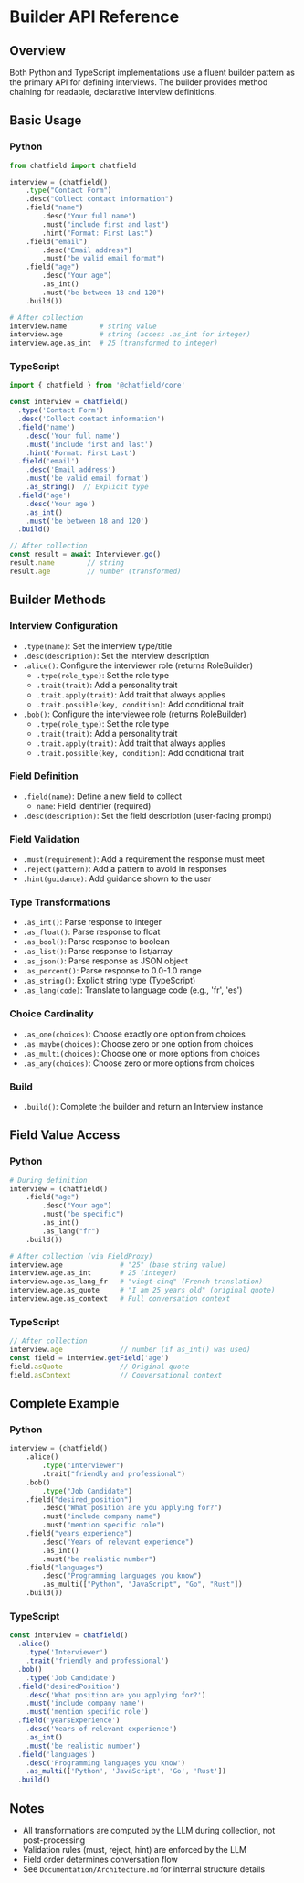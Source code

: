 # Builder API Reference

## Overview

Both Python and TypeScript implementations use a fluent builder pattern as the primary API for defining interviews. The builder provides method chaining for readable, declarative interview definitions.

## Basic Usage

### Python

```python
from chatfield import chatfield

interview = (chatfield()
    .type("Contact Form")
    .desc("Collect contact information")
    .field("name")
        .desc("Your full name")
        .must("include first and last")
        .hint("Format: First Last")
    .field("email")
        .desc("Email address")
        .must("be valid email format")
    .field("age")
        .desc("Your age")
        .as_int()
        .must("be between 18 and 120")
    .build())

# After collection
interview.name        # string value
interview.age         # string (access .as_int for integer)
interview.age.as_int  # 25 (transformed to integer)
```

### TypeScript

```typescript
import { chatfield } from '@chatfield/core'

const interview = chatfield()
  .type('Contact Form')
  .desc('Collect contact information')
  .field('name')
    .desc('Your full name')
    .must('include first and last')
    .hint('Format: First Last')
  .field('email')
    .desc('Email address')
    .must('be valid email format')
    .as_string()  // Explicit type
  .field('age')
    .desc('Your age')
    .as_int()
    .must('be between 18 and 120')
  .build()

// After collection
const result = await Interviewer.go()
result.name        // string
result.age         // number (transformed)
```

## Builder Methods

### Interview Configuration

- `.type(name)`: Set the interview type/title
- `.desc(description)`: Set the interview description
- `.alice()`: Configure the interviewer role (returns RoleBuilder)
  - `.type(role_type)`: Set the role type
  - `.trait(trait)`: Add a personality trait
  - `.trait.apply(trait)`: Add trait that always applies
  - `.trait.possible(key, condition)`: Add conditional trait
- `.bob()`: Configure the interviewee role (returns RoleBuilder)
  - `.type(role_type)`: Set the role type
  - `.trait(trait)`: Add a personality trait
  - `.trait.apply(trait)`: Add trait that always applies
  - `.trait.possible(key, condition)`: Add conditional trait

### Field Definition

- `.field(name)`: Define a new field to collect
  - `name`: Field identifier (required)
- `.desc(description)`: Set the field description (user-facing prompt)

### Field Validation

- `.must(requirement)`: Add a requirement the response must meet
- `.reject(pattern)`: Add a pattern to avoid in responses
- `.hint(guidance)`: Add guidance shown to the user

### Type Transformations

- `.as_int()`: Parse response to integer
- `.as_float()`: Parse response to float
- `.as_bool()`: Parse response to boolean
- `.as_list()`: Parse response to list/array
- `.as_json()`: Parse response as JSON object
- `.as_percent()`: Parse response to 0.0-1.0 range
- `.as_string()`: Explicit string type (TypeScript)
- `.as_lang(code)`: Translate to language code (e.g., 'fr', 'es')

### Choice Cardinality

- `.as_one(choices)`: Choose exactly one option from choices
- `.as_maybe(choices)`: Choose zero or one option from choices
- `.as_multi(choices)`: Choose one or more options from choices
- `.as_any(choices)`: Choose zero or more options from choices

### Build

- `.build()`: Complete the builder and return an Interview instance

## Field Value Access

### Python

```python
# During definition
interview = (chatfield()
    .field("age")
        .desc("Your age")
        .must("be specific")
        .as_int()
        .as_lang("fr")
    .build())

# After collection (via FieldProxy)
interview.age              # "25" (base string value)
interview.age.as_int       # 25 (integer)
interview.age.as_lang_fr   # "vingt-cinq" (French translation)
interview.age.as_quote     # "I am 25 years old" (original quote)
interview.age.as_context   # Full conversation context
```

### TypeScript

```typescript
// After collection
interview.age              // number (if as_int() was used)
const field = interview.getField('age')
field.asQuote              // Original quote
field.asContext            // Conversational context
```

## Complete Example

### Python

```python
interview = (chatfield()
    .alice()
        .type("Interviewer")
        .trait("friendly and professional")
    .bob()
        .type("Job Candidate")
    .field("desired_position")
        .desc("What position are you applying for?")
        .must("include company name")
        .must("mention specific role")
    .field("years_experience")
        .desc("Years of relevant experience")
        .as_int()
        .must("be realistic number")
    .field("languages")
        .desc("Programming languages you know")
        .as_multi(["Python", "JavaScript", "Go", "Rust"])
    .build())
```

### TypeScript

```typescript
const interview = chatfield()
  .alice()
    .type('Interviewer')
    .trait('friendly and professional')
  .bob()
    .type('Job Candidate')
  .field('desiredPosition')
    .desc('What position are you applying for?')
    .must('include company name')
    .must('mention specific role')
  .field('yearsExperience')
    .desc('Years of relevant experience')
    .as_int()
    .must('be realistic number')
  .field('languages')
    .desc('Programming languages you know')
    .as_multi(['Python', 'JavaScript', 'Go', 'Rust'])
  .build()
```

## Notes

- All transformations are computed by the LLM during collection, not post-processing
- Validation rules (must, reject, hint) are enforced by the LLM
- Field order determines conversation flow
- See `Documentation/Architecture.md` for internal structure details

